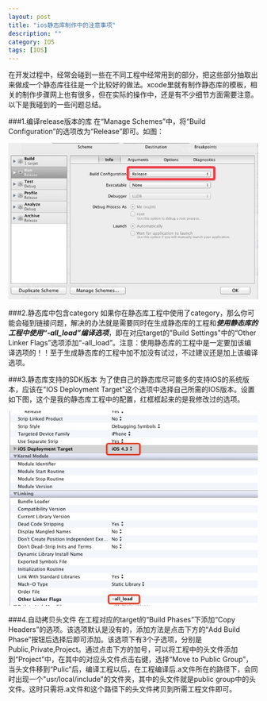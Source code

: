 ```yaml
---
layout: post
title: "ios静态库制作中的注意事项"
description: ""
category: IOS
tags: [IOS]
---
```



在开发过程中，经常会碰到一些在不同工程中经常用到的部分，把这些部分抽取出来做成一个静态库往往是一个比较好的做法。xcode里就有制作静态库的模板，相关的制作步骤网上也有很多，但在实际的操作中，还是有不少细节方面需要注意。以下是我碰到的一些问题总结。


###1.编译release版本的库
在“Manage Schemes”中，将“Build Configuration”的选项改为“Release”即可。如图：

![release](/assets/images/QQ20121218-2.jpg)

###2.静态库中包含category
如果你在静态库工程中使用了category，那么你可能会碰到链接问题，解决的办法就是需要同时在生成静态库的工程和***使用静态库的工程中使用“-all_load”编译选项***，即在对应target的"Build Settings"中的“Other Linker Flags”选项添加“-all_load”。注意：使用静态库的工程中是一定要加该编译选项的！！至于生成静态库的工程中加不加没有试过，不过建议还是加上该编译选项。

###3.静态库支持的SDK版本
为了使自己的静态库尽可能多的支持IOS的系统版本，应该在"IOS Deployment Target"这个选项中选择自己所需的IOS版本。设置如下图，这个是我的静态库工程中的配置，红框框起来的是我修改过的选项。

![release](/assets/images/QQ20121218-3.jpg)

###4.自动拷贝头文件
在工程对应的target的“Build Phases”下添加“Copy Headers”的选项。该选项默认是没有的，添加方法是点击下方的“Add Build Phase”按钮后选择后即可添加。该选项下有3个子选项，分别是Public,Private,Project。通过点击下方的加号，可以将工程中的头文件添加到“Project”中，在其中的对应头文件点击右键，选择“Move to Public Group”，当头文件移到“Pulic”后，编译工程以后，在工程编译后.a文件所在的路径下，会同时出现一个"usr/local/include"的文件夹，其中的头文件就是public group中的头文件。这时只需将.a文件和这个路径下的头文件拷贝到所需工程文件即可。